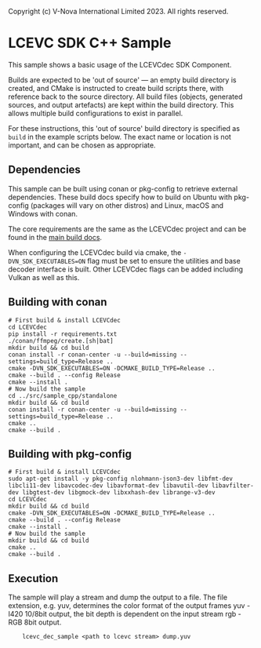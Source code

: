 Copyright (c) V-Nova International Limited 2023. All rights reserved.

# LCEVC SDK C++ Sample

This sample shows a basic usage of the LCEVCdec SDK Component.

Builds are expected to be 'out of source' — an empty build directory is created, and CMake is instructed to create build scripts there, with reference back to the source directory. All build files (objects, generated sources, and output artefacts) are kept within the build directory. This allows multiple build configurations to exist in parallel.

For these instructions, this 'out of source' build directory is specified as `build` in the example scripts below. The exact name or location is not important, and can be chosen as appropriate.

## Dependencies

This sample can be built using conan or pkg-config to retrieve external dependencies. These build docs specify how to build on Ubuntu with pkg-config (packages will vary on other distros) and Linux, macOS and Windows with conan.

The core requirements are the same as the LCEVCdec project and can be found in the [main build docs](docs/building.md).

When configuring the LCEVCdec build via cmake, the `-DVN_SDK_EXECUTABLES=ON` flag must be set to ensure the utilities and base decoder interface is built. Other LCEVCdec flags can be added including Vulkan as well as this.

## Building with conan

```shell
# First build & install LCEVCdec
cd LCEVCdec
pip install -r requirements.txt
./conan/ffmpeg/create.[sh|bat]
mkdir build && cd build
conan install -r conan-center -u --build=missing --settings=build_type=Release ..
cmake -DVN_SDK_EXECUTABLES=ON -DCMAKE_BUILD_TYPE=Release ..
cmake --build . --config Release
cmake --install .
# Now build the sample
cd ../src/sample_cpp/standalone
mkdir build && cd build
conan install -r conan-center -u --build=missing --settings=build_type=Release ..
cmake ..
cmake --build .
```

## Building with pkg-config

```shell
# First build & install LCEVCdec
sudo apt-get install -y pkg-config nlohmann-json3-dev libfmt-dev libcli11-dev libavcodec-dev libavformat-dev libavutil-dev libavfilter-dev libgtest-dev libgmock-dev libxxhash-dev librange-v3-dev
cd LCEVCdec
mkdir build && cd build
cmake -DVN_SDK_EXECUTABLES=ON -DCMAKE_BUILD_TYPE=Release ..
cmake --build . --config Release
cmake --install .
# Now build the sample
mkdir build && cd build
cmake ..
cmake --build .
```

## Execution

The sample will play a stream and dump the output to a file. The file extension, e.g. yuv, determines the color format of the output frames yuv - I420 10/8bit output, the bit depth is dependent on the input stream rgb - RGB 8bit output.

```shell
    lcevc_dec_sample <path to lcevc stream> dump.yuv
```
